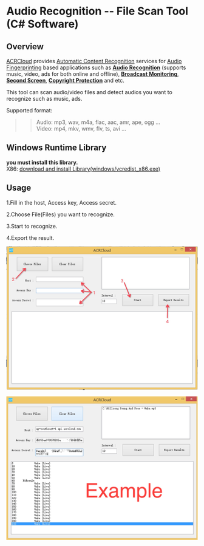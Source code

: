 # Audio Recognition -- File Scan Tool (C# Software)

## Overview
  [ACRCloud](https://www.acrcloud.com/) provides [Automatic Content Recognition](https://www.acrcloud.com/docs/introduction/automatic-content-recognition/) services for [Audio Fingerprinting](https://www.acrcloud.com/docs/introduction/audio-fingerprinting/) based applications such as **[Audio Recognition](https://www.acrcloud.com/music-recognition)** (supports music, video, ads for both online and offline), **[Broadcast Monitoring](https://www.acrcloud.com/broadcast-monitoring)**, **[Second Screen](https://www.acrcloud.com/second-screen-synchronization)**, **[Copyright Protection](https://www.acrcloud.com/copyright-protection-de-duplication)** and etc.<br>
  
  This tool can scan audio/video files and detect audios you want to recognize such as music, ads.
  
  Supported format:

>>Audio: mp3, wav, m4a, flac, aac, amr, ape, ogg ...<br>
>>Video: mp4, mkv, wmv, flv, ts, avi ...


## Windows Runtime Library 
**you must install this library.**<br>
X86: [download and install Library(windows/vcredist_x86.exe)](https://www.microsoft.com/en-us/download/details.aspx?id=5555)


## Usage

1.Fill in the host, Access key, Access secret. 

2.Choose File(Files) you want to recognize.

3.Start to recognize.

4.Export the result.

![](https://github.com/acrcloud/acrcloud_scan_files_for_windows/raw/master/imgs/stepbystep.png)

![](https://github.com/acrcloud/acrcloud_scan_files_for_windows/raw/master/imgs/example.jpeg)


